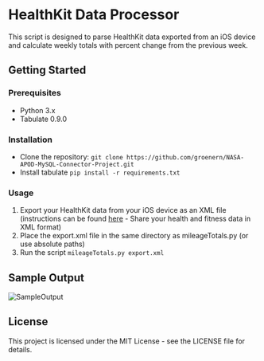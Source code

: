 # HealthKit Data Processor

This script is designed to parse HealthKit data exported from an iOS device and calculate weekly totals with percent change from the previous week.

  

## Getting Started

### Prerequisites

- Python 3.x
- Tabulate 0.9.0


### Installation

 - Clone the repository: `git clone https://github.com/groenern/NASA-APOD-MySQL-Connector-Project.git`
 - Install tabulate `pip install -r requirements.txt`

  
### Usage

 1. Export your HealthKit data from your iOS device as an XML file (instructions can be found [here](https://support.apple.com/guide/iphone/share-your-health-data-iph5ede58c3d/ios) - Share your health and fitness data in XML format)
 2. Place the export.xml file in the same directory as mileageTotals.py (or use absolute paths)
 3. Run the script `mileageTotals.py export.xml `


## Sample Output
![SampleOutput](https://user-images.githubusercontent.com/130081417/230970685-744d85da-e402-4409-ba1e-504089e89a7a.png)

## License
This project is licensed under the MIT License - see the LICENSE file for details.
